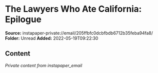 # The Lawyers Who Ate California: Epilogue

**Source:** instapaper-private://email/205ffbfc0dcbfbdb6712b35feba94fa8/
**Folder:** Unread
**Added:** 2022-05-19T09:22:30




## Content
*Private content from instapaper_email*

